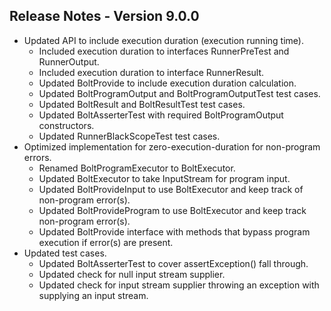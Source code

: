 ## Release Notes - Version 9.0.0

* Updated API to include execution duration \(execution running time\).
    * Included execution duration to interfaces RunnerPreTest and RunnerOutput.
    * Included execution duration to interface RunnerResult.
    * Updated BoltProvide to include execution duration calculation.
    * Updated BoltProgramOutput and BoltProgramOutputTest test cases.
    * Updated BoltResult and BoltResultTest test cases.
    * Updated BoltAsserterTest with required BoltProgramOutput constructors.
    * Updated RunnerBlackScopeTest test cases.
* Optimized implementation for zero-execution-duration for non-program errors.
    * Renamed BoltProgramExecutor to BoltExecutor.
    * Updated BoltExecutor to take InputStream for program input.
    * Updated BoltProvideInput to use BoltExecutor and keep track of non-program error\(s\).
    * Updated BoltProvideProgram to use BoltExecutor and keep track non-program error\(s\).
    * Updated BoltProvide interface with methods that bypass program execution if error\(s\) are present.
* Updated test cases.
    * Updated BoltAsserterTest to cover assertException\(\) fall through.
    * Updated check for null input stream supplier.
    * Updated check for input stream supplier throwing an exception with supplying an input stream.

